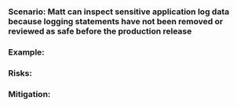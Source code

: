 ### Scenario: Matt can inspect sensitive application log data because logging statements have not been removed or reviewed as safe before the production release

### Example:

### Risks: 

### Mitigation: